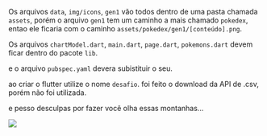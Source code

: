 Os arquivos `data`, `img/icons`, `gen1` vão todos dentro de uma pasta chamada `assets`, porém o arquivo `gen1` tem um caminho a mais chamado `pokedex`, entao ele ficaria com o caminho `assets/pokedex/gen1/[conteúdo].png`.

Os arquivos `chartModel.dart`, `main.dart`, `page.dart`, `pokemons.dart` devem ficar dentro do pacote `lib`.

e o arquivo `pubspec.yaml` devera subistituir o seu.

ao criar o flutter utilize o nome `desafio`.
foi feito o download da API de .csv, porém não foi utilizada.



e pesso desculpas por fazer você olha essas montanhas...

<img src="demonstracao.gif" >

